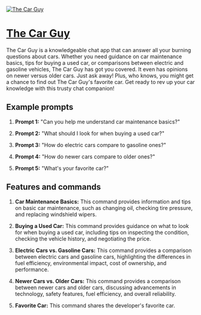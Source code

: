 [![The Car Guy](https://files.oaiusercontent.com/file-JV12A5VKscao1MayAXv6rbue?se=2123-10-17T15%3A58%3A36Z&sp=r&sv=2021-08-06&sr=b&rscc=max-age%3D31536000%2C%20immutable&rscd=attachment%3B%20filename%3Dd79a028c-1468-4029-b6c2-2da4e0730669.png&sig=e/%2BqwJ5fLWyEnues7KNSjhbmFuTAqDUBbafQbz3UbpU%3D)](https://chat.openai.com/g/g-Ml17xu1t8-the-car-guy)

# [The Car Guy](https://chat.openai.com/g/g-Ml17xu1t8-the-car-guy)

The Car Guy is a knowledgeable chat app that can answer all your burning questions about cars. Whether you need guidance on car maintenance basics, tips for buying a used car, or comparisons between electric and gasoline vehicles, The Car Guy has got you covered. It even has opinions on newer versus older cars. Just ask away! Plus, who knows, you might get a chance to find out The Car Guy's favorite car. Get ready to rev up your car knowledge with this trusty chat companion!

## Example prompts

1. **Prompt 1:** "Can you help me understand car maintenance basics?"

2. **Prompt 2:** "What should I look for when buying a used car?"

3. **Prompt 3:** "How do electric cars compare to gasoline ones?"

4. **Prompt 4:** "How do newer cars compare to older ones?"

5. **Prompt 5:** "What's your favorite car?"


## Features and commands

1. **Car Maintenance Basics:** This command provides information and tips on basic car maintenance, such as changing oil, checking tire pressure, and replacing windshield wipers.

2. **Buying a Used Car:** This command provides guidance on what to look for when buying a used car, including tips on inspecting the condition, checking the vehicle history, and negotiating the price.

3. **Electric Cars vs. Gasoline Cars:** This command provides a comparison between electric cars and gasoline cars, highlighting the differences in fuel efficiency, environmental impact, cost of ownership, and performance.

4. **Newer Cars vs. Older Cars:** This command provides a comparison between newer cars and older cars, discussing advancements in technology, safety features, fuel efficiency, and overall reliability.

5. **Favorite Car:** This command shares the developer's favorite car.